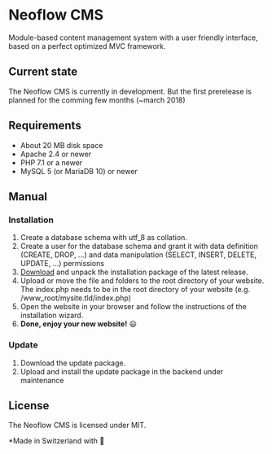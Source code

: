# Neoflow CMS
Module-based content management system with a user friendly interface, based on a perfect optimized MVC framework.

## Current state
The Neoflow CMS is currently in development. But the first prerelease is planned for the comming few months (~march 2018)

## Requirements
 * About 20 MB disk space
 * Apache 2.4 or newer
 * PHP 7.1 or a newer
 * MySQL 5 (or MariaDB 10) or newer

## Manual

### Installation

1. Create a database schema with utf_8 as collation.
2. Create a user for the database schema and grant it with data definition (CREATE, DROP, ...) and data manipulation (SELECT, INSERT, DELETE, UPDATE, ...) permissions
3. [Download](https://github.com/Neoflow/Neoflow-CMS/releases/latest) and unpack the installation package of the latest release.
4. Upload or move the file and folders to the root directory of your website. The index.php needs to be in the root directory of your website (e.g. /www_root/mysite.tld/index.php)
5. Open the website in your browser and follow the instructions of the installation wizard.
5. **Done, enjoy your new website!** :smiley:

### Update

1. Download the update package.
2. Upload and install the update package in the backend under maintenance

## License

The Neoflow CMS is licensed under MIT.

*Made in Switzerland with :sparkling_heart:
